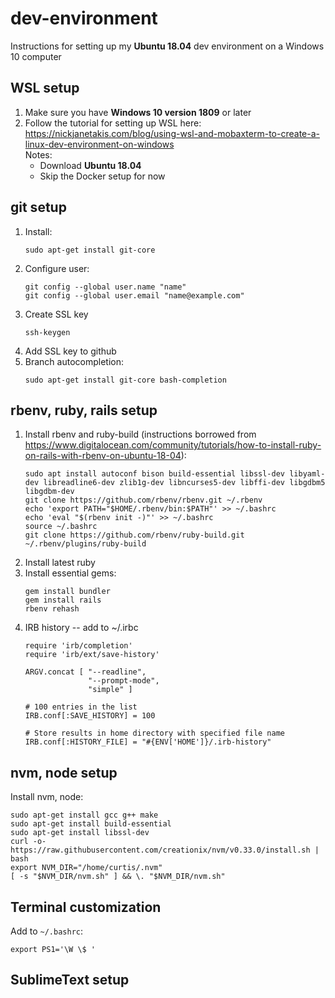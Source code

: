 # dev-environment

Instructions for setting up my **Ubuntu 18.04** dev environment on a Windows 10 computer

## WSL setup

1. Make sure you have **Windows 10 version 1809** or later
2. Follow the tutorial for setting up WSL here:  
   https://nickjanetakis.com/blog/using-wsl-and-mobaxterm-to-create-a-linux-dev-environment-on-windows  
   Notes:
   - Download **Ubuntu 18.04**
   - Skip the Docker setup for now

## git setup

1. Install:  
   ```
   sudo apt-get install git-core
   ```
2. Configure user:  
   ```
   git config --global user.name "name"
   git config --global user.email "name@example.com"
   ```
3. Create SSL key  
   ```
   ssh-keygen
   ```
4. Add SSL key to github
5. Branch autocompletion:
   ```
   sudo apt-get install git-core bash-completion
   ```

## rbenv, ruby, rails setup

1. Install rbenv and ruby-build (instructions borrowed from https://www.digitalocean.com/community/tutorials/how-to-install-ruby-on-rails-with-rbenv-on-ubuntu-18-04):  
   ```
   sudo apt install autoconf bison build-essential libssl-dev libyaml-dev libreadline6-dev zlib1g-dev libncurses5-dev libffi-dev libgdbm5 libgdbm-dev
   git clone https://github.com/rbenv/rbenv.git ~/.rbenv
   echo 'export PATH="$HOME/.rbenv/bin:$PATH"' >> ~/.bashrc
   echo 'eval "$(rbenv init -)"' >> ~/.bashrc
   source ~/.bashrc
   git clone https://github.com/rbenv/ruby-build.git ~/.rbenv/plugins/ruby-build
   ```
2. Install latest ruby
3. Install essential gems:
   ```
   gem install bundler
   gem install rails
   rbenv rehash
   ```
4. IRB history -- add to ~/.irbc
   ```
   require 'irb/completion'
   require 'irb/ext/save-history'

   ARGV.concat [ "--readline",
                 "--prompt-mode",
                 "simple" ]

   # 100 entries in the list
   IRB.conf[:SAVE_HISTORY] = 100

   # Store results in home directory with specified file name
   IRB.conf[:HISTORY_FILE] = "#{ENV['HOME']}/.irb-history"
   ```

## nvm, node setup

Install nvm, node:
```
sudo apt-get install gcc g++ make
sudo apt-get install build-essential
sudo apt-get install libssl-dev
curl -o- https://raw.githubusercontent.com/creationix/nvm/v0.33.0/install.sh | bash
export NVM_DIR="/home/curtis/.nvm"
[ -s "$NVM_DIR/nvm.sh" ] && \. "$NVM_DIR/nvm.sh"
```

## Terminal customization

Add to `~/.bashrc`:
```
export PS1='\W \$ '
```

## SublimeText setup

